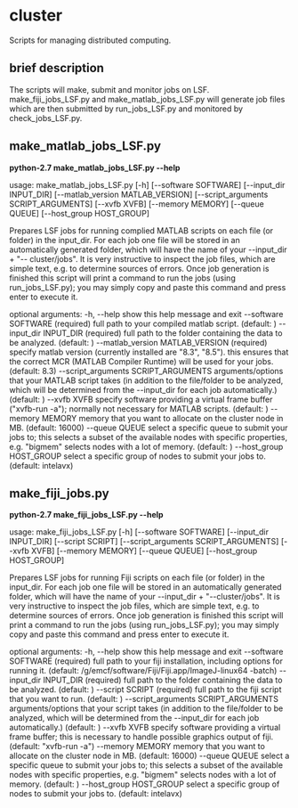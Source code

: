 # cluster
Scripts for managing distributed computing. 

## brief description
The scripts will make, submit and monitor jobs on LSF.
make_fiji_jobs_LSF.py and make_matlab_jobs_LSF.py will generate job files which are then submitted by run_jobs_LSF.py and monitored by check_jobs_LSF.py.

## make_matlab_jobs_LSF.py

__python-2.7 make_matlab_jobs_LSF.py --help__

usage: make_matlab_jobs_LSF.py [-h] [--software SOFTWARE]
                               [--input_dir INPUT_DIR]
                               [--matlab_version MATLAB_VERSION]
                               [--script_arguments SCRIPT_ARGUMENTS]
                               [--xvfb XVFB] [--memory MEMORY] [--queue QUEUE]
                               [--host_group HOST_GROUP]

Prepares LSF jobs for running complied MATLAB scripts on each file (or folder)
in the input_dir. For each job one file will be stored in an automatically
generated folder, which will have the name of your --input_dir + "--
cluster/jobs". It is very instructive to inspect the job files, which are
simple text, e.g. to determine sources of errors. Once job generation is
finished this script will print a command to run the jobs (using
run_jobs_LSF.py); you may simply copy and paste this command and press enter
to execute it.

optional arguments:
  -h, --help            show this help message and exit
  --software SOFTWARE   (required) full path to your compiled matlab script.
                        (default: )
  --input_dir INPUT_DIR
                        (required) full path to the folder containing the data
                        to be analyzed. (default: )
  --matlab_version MATLAB_VERSION
                        (required) specify matlab version (currently installed
                        are "8.3", "8.5"). this ensures that the correct MCR
                        (MATLAB Compiler Runtime) will be used for your jobs.
                        (default: 8.3)
  --script_arguments SCRIPT_ARGUMENTS
                        arguments/options that your MATLAB script takes (in
                        addition to the file/folder to be analyzed, which will
                        be determined from the --input_dir for each job
                        automatically.) (default: )
  --xvfb XVFB           specify software providing a virtual frame buffer
                        ("xvfb-run -a"); normally not necessary for MATLAB
                        scripts. (default: )
  --memory MEMORY       memory that you want to allocate on the cluster node
                        in MB. (default: 16000)
  --queue QUEUE         select a specific queue to submit your jobs to; this
                        selects a subset of the available nodes with specific
                        properties, e.g. "bigmem" selects nodes with a lot of
                        memory. (default: )
  --host_group HOST_GROUP
                        select a specific group of nodes to submit your jobs
                        to. (default: intelavx)

## make_fiji_jobs.py

__python-2.7 make_fiji_jobs_LSF.py --help__

usage: make_fiji_jobs_LSF.py [-h] [--software SOFTWARE]
                             [--input_dir INPUT_DIR] [--script SCRIPT]
                             [--script_arguments SCRIPT_ARGUMENTS]
                             [--xvfb XVFB] [--memory MEMORY] [--queue QUEUE]
                             [--host_group HOST_GROUP]

Prepares LSF jobs for running Fiji scripts on each file (or folder) in the
input_dir. For each job one file will be stored in an automatically generated
folder, which will have the name of your --input_dir + "--cluster/jobs". It is
very instructive to inspect the job files, which are simple text, e.g. to
determine sources of errors. Once job generation is finished this script will
print a command to run the jobs (using run_jobs_LSF.py); you may simply copy
and paste this command and press enter to execute it.

optional arguments:
  -h, --help            show this help message and exit
  --software SOFTWARE   (required) full path to your fiji installation,
                        including options for running it. (default:
                        /g/emcf/software/Fiji/Fiji.app/ImageJ-linux64 -batch)
  --input_dir INPUT_DIR
                        (required) full path to the folder containing the data
                        to be analyzed. (default: )
  --script SCRIPT       (required) full path to the fiji script that you want
                        to run. (default: )
  --script_arguments SCRIPT_ARGUMENTS
                        arguments/options that your script takes (in addition
                        to the file/folder to be analyzed, which will be
                        determined from the --input_dir for each job
                        automatically.) (default: )
  --xvfb XVFB           specify software providing a virtual frame buffer;
                        this is necessary to handle possible graphics output
                        of fiji. (default: "xvfb-run -a")
  --memory MEMORY       memory that you want to allocate on the cluster node
                        in MB. (default: 16000)
  --queue QUEUE         select a specific queue to submit your jobs to; this
                        selects a subset of the available nodes with specific
                        properties, e.g. "bigmem" selects nodes with a lot of
                        memory. (default: )
  --host_group HOST_GROUP
                        select a specific group of nodes to submit your jobs
                        to. (default: intelavx)


 
